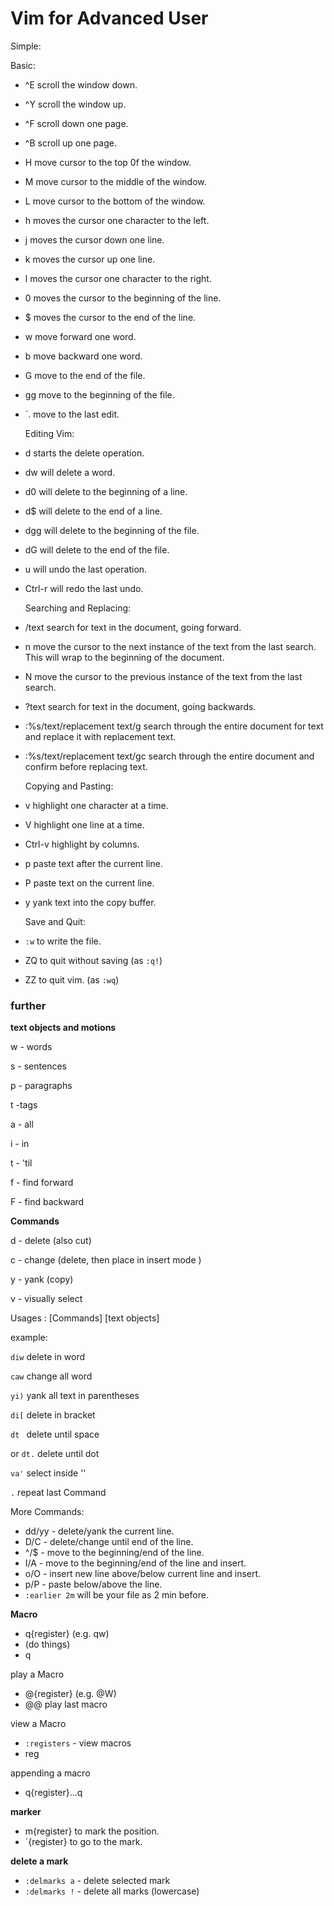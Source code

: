 # Vim for Advanced User

Simple:

  Basic:

- ^E scroll the window down.
- ^Y scroll the window up.
- ^F scroll down one page.
- ^B scroll up one page.
- H move cursor to the top 0f the window.
- M move cursor to the middle of the window.
- L move cursor to the bottom of the window.
- h moves the cursor one character to the left.
- j moves the cursor down one line.
- k moves the cursor up one line.
- l moves the cursor one character to the right.
- 0 moves the cursor to the beginning of the line.
- $ moves the cursor to the end of the line.
- w move forward one word.
- b move backward one word.
- G move to the end of the file.
- gg move to the beginning of the file.
- `. move to the last edit.


  Editing Vim:

- d starts the delete operation.
- dw will delete a word.
- d0 will delete to the beginning of a line.
- d$ will delete to the end of a line.
- dgg will delete to the beginning of the file.
- dG will delete to the end of the file.
- u will undo the last operation.
- Ctrl-r will redo the last undo.


  Searching and Replacing:

- /text search for text in the document, going forward.
- n move the cursor to the next instance of the text from the last search. This will wrap to the beginning of the document.
- N move the cursor to the previous instance of the text from the last search.
- ?text search for text in the document, going backwards.
- :%s/text/replacement text/g search through the entire document for text and replace it with replacement text.
- :%s/text/replacement text/gc search through the entire document and confirm before replacing text.


  Copying and Pasting:

- v highlight one character at a time.
- V highlight one line at a time.
- Ctrl-v highlight by columns.
- p paste text after the current line.
- P paste text on the current line.
- y yank text into the copy buffer.


  Save and Quit:

- `:w` to write the file.
- ZQ to quit without saving (as `:q!`)
- ZZ to quit vim. (as `:wq`)


### further

**text objects and motions**

w - words

s - sentences

p - paragraphs

t -tags

a - all

i - in

t - 'til

f - find forward

F - find backward

**Commands**

d - delete (also cut)

c - change (delete, then place in insert mode )

y - yank (copy)

v - visually select

Usages : [Commands] [text objects]

example:

`diw` delete in word

`caw` change all word

`yi)` yank all text in parentheses

`di[` delete in bracket

`dt ` delete until space

or `dt.` delete until dot

`va'` select inside ''

`.` repeat last Command

More Commands:

- dd/yy - delete/yank the current line.
- D/C - delete/change until end of the line.
- ^/$ - move to the beginning/end of the line.
- I/A - move to the beginning/end of the line and insert.
- o/O - insert new line above/below current line and insert.
- p/P - paste below/above the line.
- `:earlier 2m` will be your file as 2 min before.


**Macro**

- q{register} (e.g. qw)
- (do things)
- q

play a Macro

- @{register} (e.g. @W)
- @@ play last macro

view a Macro

- `:registers` - view macros
-   reg

appending a macro

- q{register}...q 



**marker**

- m{register} to mark the position.
- `{register} to go to the mark.

**delete a mark**

- `:delmarks a` - delete selected mark
- `:delmarks !` - delete all marks (lowercase)


